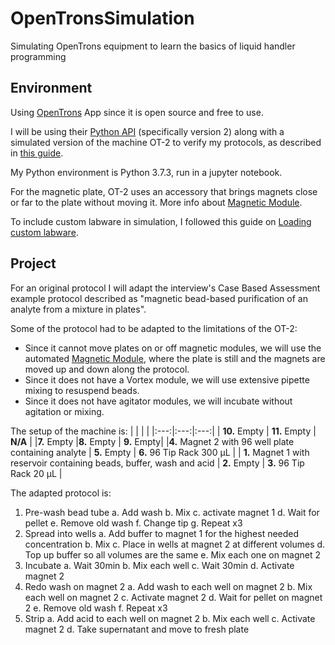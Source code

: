 # OpenTronsSimulation
Simulating OpenTrons equipment to learn the basics of liquid handler programming

## Environment
Using [OpenTrons](https://www.opentrons.com/) App since it is open source and free to use.

I will be using their [Python API](https://docs.opentrons.com/v2/) (specifically version 2) along with a simulated version of the machine OT-2 to verify my protocols, as described in [this guide](https://support.opentrons.com/en/articles/2741869-simulating-ot-2-protocols-on-your-computer).

My Python environment is Python 3.7.3, run in a jupyter notebook. 

For the magnetic plate, OT-2 uses an accessory that brings magnets close or far to the plate without moving it. More info about [Magnetic Module](https://support.opentrons.com/en/articles/1820112-magnetic-module).

To include custom labware in simulation, I followed this guide on [Loading custom labware](https://support.opentrons.com/en/articles/3136506-using-labware-in-your-protocols).

## Project
For an original protocol I will adapt the interview's Case Based Assessment example protocol described as "magnetic bead-based purification of an analyte from a mixture in plates". 

Some of the protocol had to be adapted to the limitations of the OT-2:
- Since it cannot move plates on or off magnetic modules, we will use the automated [Magnetic Module](https://support.opentrons.com/en/articles/1820112-magnetic-module), where the plate is still and the magnets are moved up and down along the protocol.   
- Since it does not have a Vortex module, we will use extensive pipette mixing to resuspend beads.
- Since it does not have agitator modules, we will incubate without agitation or mixing. 

The setup of the machine is:
|[]() | | |
|:---:|:---:|:---:|
| **10.** Empty | **11.** Empty | **N/A** |
|**7.** Empty |**8.** Empty | **9.** Empty|
|**4.** Magnet 2 with 96 well plate containing analyte | **5.** Empty | **6.** 96 Tip Rack 300 µL |
| **1.** Magnet 1 with reservoir containing beads, buffer, wash and acid | **2.** Empty | **3.** 96 Tip Rack 20 µL |

The adapted protocol is:
1)	Pre-wash bead tube
    a.	Add wash 
    b.	Mix
    c.	activate magnet 1
    d.	Wait for pellet
    e.	Remove old wash
    f.	Change tip 
    g.	Repeat x3
2)	Spread into wells
    a.	Add buffer to magnet 1 for the highest needed concentration 
    b.	Mix
    c.	Place in wells at magnet 2 at different volumes
    d.	Top up buffer so all volumes are the same
    e.	Mix each one on magnet 2
3)	Incubate
    a.	Wait 30min 
    b.	Mix each well
    c.	Wait 30min 
    d.	Activate magnet 2
4)	Redo wash on magnet 2
    a.	Add wash to each well on magnet 2
    b.	Mix each well on magnet 2
    c.	Activate magnet 2
    d.	Wait for pellet on magnet 2
    e.	Remove old wash
    f.	Repeat x3
5)	Strip
    a.	Add acid to each well on magnet 2
    b.	Mix each well
    c.	Activate magnet 2
    d.	Take supernatant and move to fresh plate

  

